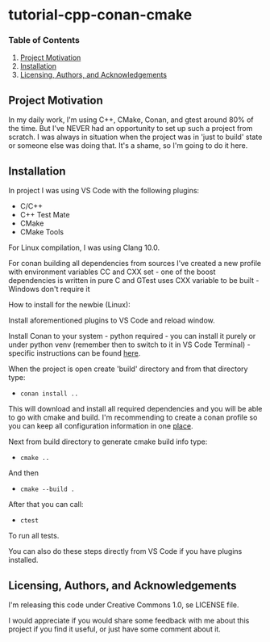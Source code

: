 # tutorial-cpp-conan-cmake

### Table of Contents

1. [Project Motivation](#motivation)
2. [Installation](#installation)
2. [Licensing, Authors, and Acknowledgements](#licensing)

## Project Motivation <a name="motivation"></a>

In my daily work, I'm using C++, CMake, Conan, and gtest around 80% of the time. But I've NEVER had an opportunity to set up such a project from scratch. I was always in situation when the project was in 'just to build' state or someone else was doing that. It's a shame, so I'm going to do it here.

## Installation <a name="installation"></a>

In project I was using VS Code with the following plugins:
* C/C++
* C++ Test Mate
* CMake
* CMake Tools

For Linux compilation, I was using Clang 10.0.

For conan building all dependencies from sources I've created a new profile with environment variables CC and CXX set - one of the boost dependencies is written in pure C and GTest uses CXX variable to be built - Windows don't require it

How to install for the newbie (Linux):

Install aforementioned plugins to VS Code and reload window.

Install Conan to your system - python required - you can install it purely or under python venv (remember then to switch to it in VS Code Terminal) - specific instructions can be found <a href=" https://docs.conan.io/en/latest/installation.html">here</a>.

When the project is open create 'build' directory and from that directory type:

* ```conan install ..```

This will download and install all required dependencies and you will be able to go with cmake and build. I'm recommending to create a conan profile so you can keep all configuration information in one <a href="https://docs.conan.io/en/latest/reference/profiles.html">place</a>.

Next from build directory to generate cmake build info type:

* ```cmake ..```

And then

* ```cmake --build .```

After that you can call:

* ```ctest```

To run all tests.

You can also do these steps directly from VS Code if you have plugins installed.

## Licensing, Authors, and Acknowledgements <a name="licensing"></a>
I'm releasing this code under Creative Commons 1.0, se LICENSE file.

I would appreciate if you would share some feedback with me about this project if you find it useful, or just have some comment about it. 
